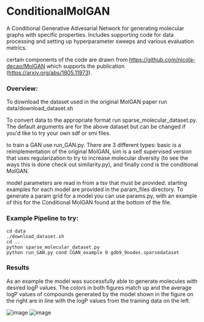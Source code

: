 # ConditionalMolGAN

A Conditional Generative Advesarial Network for generating molecular graphs with specific properties. Includes supporting code for data processing and setting up hyperparameter sweeps and various evaluation metrics.

certain components of the code are drawn from https://github.com/nicola-decao/MolGAN which supports the publication (https://arxiv.org/abs/1805.11973).

### Overview:
To download the dataset used in the original MolGAN paper run data/download_dataset.sh

To convert data to the appropriate format run sparse_molecular_dataset.py. The default arguments are for the above dataset but can be changed if you'd like to try your own sdf or smi files.

to train a GAN use run_GAN.py. There are 3 different types: basic is a reimplementation of the original MolGAN, sim is a self supervised version that uses regularization to try to increase molecular diversity (to see the ways this is done check out similarity.py), and finally cond is the conditional MolGAN.

model parameters are read in from a tsv that must be provided. starting examples for each model are provided in the param_files directory. To generate a param grid for a model you can use params.py, with an example of this for the Conditional MolGAN found at the bottom of the file.

### Example Pipeline to try:
```
cd data
./download_dataset.sh
cd ..
python sparse_molecular_dataset.py
python run_GAN.py cond CGAN_example 0 gdb9_9nodes.sparsedataset    
```

### Results

As an example the model was successfully able to generate molecules with desired logP values. The colors in both figures match up and the average logP values of compounds generated by the model shown in the figure on the right are in line with the logP values from the training data on the left.

![image](https://user-images.githubusercontent.com/16659500/184689311-152432c6-e2e9-44bd-94bf-5293427052e8.png) ![image](https://user-images.githubusercontent.com/16659500/184689383-9b96d9c6-93b0-494a-9075-8bb81653a90c.png)
